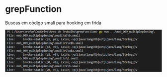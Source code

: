 # grepFunction
Buscas em código smali para hooking em frida


<img src="https://github.com/rafaelwdornelas/grepFunction/blob/main/Screenshot.png?raw=true" />
